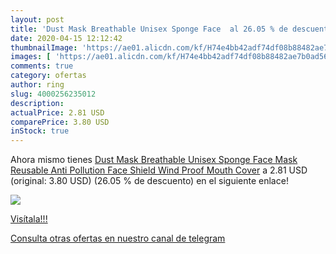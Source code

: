 ```yaml
---
layout: post
title: 'Dust Mask Breathable Unisex Sponge Face  al 26.05 % de descuento'
date: 2020-04-15 12:12:42
thumbnailImage: 'https://ae01.alicdn.com/kf/H74e4bb42adf74df08b88482ae7b0ad56N/Dust-Mask-Breathable-Unisex-Sponge-Face-Mask-Reusable-Anti-Pollution-Face-Shield-Wind-Proof-Mouth-Cover.jpg_350x350._SL200_.jpg'
images: [ 'https://ae01.alicdn.com/kf/H74e4bb42adf74df08b88482ae7b0ad56N/Dust-Mask-Breathable-Unisex-Sponge-Face-Mask-Reusable-Anti-Pollution-Face-Shield-Wind-Proof-Mouth-Cover.jpg_350x350._SL200_.jpg' ]
comments: true
category: ofertas
author: ring
slug: 4000256235012
description:
actualPrice: 2.81 USD
comparePrice: 3.80 USD
inStock: true
---
```


Ahora mismo tienes [Dust Mask Breathable Unisex Sponge Face Mask Reusable Anti Pollution Face Shield Wind Proof Mouth Cover](https://www.amazon.com/dp/4000256235012/?tag=redken08-20) a 2.81 USD (original: 3.80 USD) (26.05 %  de descuento) en el siguiente enlace!

[![](https://ae01.alicdn.com/kf/H74e4bb42adf74df08b88482ae7b0ad56N/Dust-Mask-Breathable-Unisex-Sponge-Face-Mask-Reusable-Anti-Pollution-Face-Shield-Wind-Proof-Mouth-Cover.jpg_350x350._SL200_.jpg)](https://www.amazon.com/dp/4000256235012/?tag=redken08-20)

[Visítala!!!](https://www.amazon.com/dp/4000256235012/?tag=redken08-20)

[Consulta otras ofertas en nuestro canal de telegram](https://t.me/s/ofertas25)
